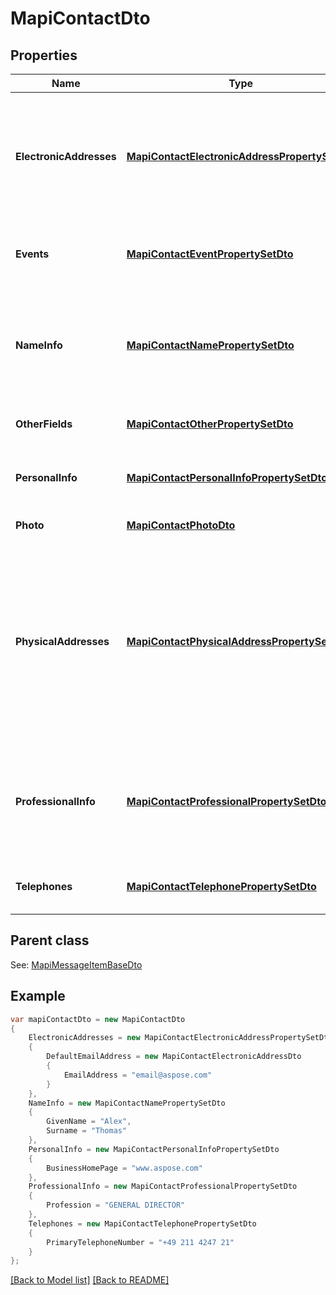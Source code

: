 # MapiContactDto
## Properties
Name | Type | Description | Notes
------------ | ------------- | ------------- | -------------
**ElectronicAddresses** | [**MapiContactElectronicAddressPropertySetDto**](MapiContactElectronicAddressPropertySetDto.md) | Specify properties for up to three different e-mail addresses and three different fax addresses.              | [optional] 
**Events** | [**MapiContactEventPropertySetDto**](MapiContactEventPropertySetDto.md) | Specify events associated with a contact.              | [optional] 
**NameInfo** | [**MapiContactNamePropertySetDto**](MapiContactNamePropertySetDto.md) | The properties are used to specify the name of the person represented by the contact.              | [optional] 
**OtherFields** | [**MapiContactOtherPropertySetDto**](MapiContactOtherPropertySetDto.md) | Specify other fields of contact.              | [optional] 
**PersonalInfo** | [**MapiContactPersonalInfoPropertySetDto**](MapiContactPersonalInfoPropertySetDto.md) | Specify other additional contact information.              | [optional] 
**Photo** | [**MapiContactPhotoDto**](MapiContactPhotoDto.md) | Contact photo.              | [optional] 
**PhysicalAddresses** | [**MapiContactPhysicalAddressPropertySetDto**](MapiContactPhysicalAddressPropertySetDto.md) | Specify three physical addresses: Home Address, Work Address, and Other Address. One of the addresses can be marked as the Mailing Address.              | [optional] 
**ProfessionalInfo** | [**MapiContactProfessionalPropertySetDto**](MapiContactProfessionalPropertySetDto.md) | Properties are used to store professional details for the person represented by the contact.              | [optional] 
**Telephones** | [**MapiContactTelephonePropertySetDto**](MapiContactTelephonePropertySetDto.md) | Specify telephone numbers for the contact.              | [optional] 

## Parent class

See: [MapiMessageItemBaseDto](MapiMessageItemBaseDto.md)

## Example
```csharp
var mapiContactDto = new MapiContactDto
{
    ElectronicAddresses = new MapiContactElectronicAddressPropertySetDto
    {
        DefaultEmailAddress = new MapiContactElectronicAddressDto
        {
            EmailAddress = "email@aspose.com"
        }
    },
    NameInfo = new MapiContactNamePropertySetDto
    {
        GivenName = "Alex",
        Surname = "Thomas"
    },
    PersonalInfo = new MapiContactPersonalInfoPropertySetDto
    {
        BusinessHomePage = "www.aspose.com"
    },
    ProfessionalInfo = new MapiContactProfessionalPropertySetDto
    {
        Profession = "GENERAL DIRECTOR"
    },
    Telephones = new MapiContactTelephonePropertySetDto
    {
        PrimaryTelephoneNumber = "+49 211 4247 21"
    }
};
```

[[Back to Model list]](Models.md) [[Back to README]](README.md)

